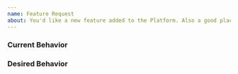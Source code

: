 ```yaml
---
name: Feature Request
about: You'd like a new feature added to the Platform. Also a good place to track server-side requests
---
```


### Current Behavior

### Desired Behavior
